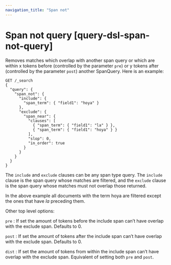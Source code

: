 ```yaml
---
navigation_title: "Span not"
---
```


# Span not query [query-dsl-span-not-query]


Removes matches which overlap with another span query or which are within x tokens before (controlled by the parameter `pre`) or y tokens after (controlled by the parameter `post`) another SpanQuery. Here is an example:

```console
GET /_search
{
  "query": {
    "span_not": {
      "include": {
        "span_term": { "field1": "hoya" }
      },
      "exclude": {
        "span_near": {
          "clauses": [
            { "span_term": { "field1": "la" } },
            { "span_term": { "field1": "hoya" } }
          ],
          "slop": 0,
          "in_order": true
        }
      }
    }
  }
}
```

The `include` and `exclude` clauses can be any span type query. The `include` clause is the span query whose matches are filtered, and the `exclude` clause is the span query whose matches must not overlap those returned.

In the above example all documents with the term hoya are filtered except the ones that have *la* preceding them.

Other top level options:

`pre`
:   If set the amount of tokens before the include span can’t have overlap with the exclude span. Defaults to 0.

`post`
:   If set the amount of tokens after the include span can’t have overlap with the exclude span. Defaults to 0.

`dist`
:   If set the amount of tokens from within the include span can’t have overlap with the exclude span. Equivalent of setting both `pre` and `post`.

